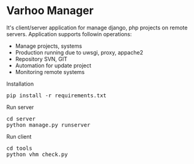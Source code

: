 Varhoo Manager
=============

It's client/server application for manage django, php projects on remote servers. Application supports followin operations:

* Manage projects, systems
* Production running due to uwsgi, proxy, appache2
* Repository SVN, GIT
* Automation for update project
* Monitoring remote systems

Installation

<pre>
pip install -r requirements.txt
</pre>
 

Run server

<pre>
cd server
python manage.py runserver
</pre>
 

Run client

<pre>
cd tools
python vhm_check.py
</pre>
